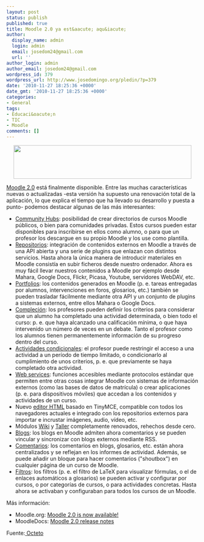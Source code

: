 ```yaml
---
layout: post
status: publish
published: true
title: Moodle 2.0 ya est&aacute; aqu&iacute;
author:
  display_name: admin
  login: admin
  email: josedom24@gmail.com
  url: ''
author_login: admin
author_email: josedom24@gmail.com
wordpress_id: 379
wordpress_url: http://www.josedomingo.org/pledin/?p=379
date: '2010-11-27 18:25:36 +0000'
date_gmt: '2010-11-27 18:25:36 +0000'
categories:
- General
tags:
- Educaci&oacute;n
- TIC
- Moodle
comments: []
---
```

<p style="text-align: center;"><img class="aligncenter" title="moodle2" src="http://moodle.org/pluginfile.php/51/mod_forum/post/713724/moodle2-logo.png" alt="" width="467" height="88" /></p>
<p style="text-align: center;">
<div>
<p><a href="http://moodle.org/">Moodle 2.0</a> est&aacute; finalmente  disponible. Entre las muchas caracter&iacute;sticas nuevas o  actualizadas -esta versi&oacute;n ha supuesto una renovaci&oacute;n total de la  aplicaci&oacute;n, lo que explica el tiempo que ha llevado su desarrollo y  puesta a punto- podemos destacar algunas de las m&aacute;s interesantes:</p>
<ul>
<li><a href="http://docs.moodle.org/en/Community_hub">Community Hubs</a>:  posibilidad de crear directorios de cursos Moodle p&uacute;blicos, o bien para  comunidades privadas. Estos cursos pueden estar disponibles para  inscribirse en ellos como alumno, o para que un profesor los descargue  en su propio Moodle y los use como plantilla.</li>
<li><a href="http://docs.moodle.org/en/Repositories">Repositorios</a>:  integraci&oacute;n de contenidos externos en Moodle a trav&eacute;s de una API abierta  y una serie de plugins que enlazan con distintos servicios. Hasta ahora  la &uacute;nica manera de introducir materiales en Moodle consist&iacute;a en subir  ficheros desde nuestro ordenador. Ahora es muy f&aacute;cil llevar nuestros  contenidos a Moodle por ejemplo desde Mahara, Google Docs, Flickr,  Picasa, Youtube, servidores WebDAV, etc.</li>
<li><a href="http://docs.moodle.org/en/Portfolios">Portfolios</a>: los  contenidos generados en Moodle (p. e. tareas entregadas por alumnos,  intervenciones en foros, glosarios, etc.) tambi&eacute;n se pueden trasladar  f&aacute;cilmente mediante otra API y un conjunto de plugins a sistemas  externos, entre ellos Mahara o Google Docs.</li>
<li><a href="http://docs.moodle.org/en/Completion">Compleci&oacute;n</a>: los  profesores pueden definir los criterios para considerar que un alumno ha  completado una actividad determinada, o bien todo el curso: p. e. que  haya alcanzado una calificaci&oacute;n m&iacute;nima, o que haya intervenido un n&uacute;mero  de veces en un debate. Tanto el profesor como los alumnos tienen  permanentemente informaci&oacute;n de su progreso dentro del curso.</li>
<li><a href="http://docs.moodle.org/en/Conditional_activities">Actividades condicionales</a>:  el profesor puede restringir el acceso a una actividad a un per&iacute;odo de  tiempo limitado, o condicionarlo al cumplimiento de unos criterios, p.  e. que previamente se haya completado otra actividad.</li>
<li><a href="http://docs.moodle.org/en/Web_Services">Web services</a>:  funciones accesibles mediante protocolos est&aacute;ndar que permiten entre  otras cosas integrar Moodle con sistemas de informaci&oacute;n externos (como  las bases de datos de matr&iacute;cula) o crear aplicaciones (p. e. para  dispositivos m&oacute;viles) que accedan a los contenidos y actividades de un  curso.</li>
<li>Nuevo <a href="http://docs.moodle.org/en/HTML_editor_2.0">editor HTML</a> basado en TinyMCE, compatible con todos los navegadores actuales e  integrado con los repositorios externos para importar e incrustar  im&aacute;genes, audio, v&iacute;deo, etc.</li>
<li>M&oacute;dulos <a href="http://docs.moodle.org/en/Wiki_module_2.0">Wiki</a> y <a href="http://docs.moodle.org/en/Workshop_module_2.0">Taller</a> completamente renovados, rehechos desde cero.</li>
<li><a href="http://docs.moodle.org/en/Blogs_2.0">Blogs</a>: los blogs en Moodle admiten ahora comentarios y se pueden vincular y sincronizar con blogs externos mediante RSS.</li>
<li><a href="http://docs.moodle.org/en/Comments_2.0">Comentarios</a>:  los comentarios en blogs, glosarios, etc. est&aacute;n ahora centralizados y se  reflejan en los informes de actividad. Adem&aacute;s, se puede a&ntilde;adir un  bloque para hacer comentarios ("shoutbox") en cualquier p&aacute;gina de un  curso de Moodle.</li>
<li><a href="http://docs.moodle.org/en/Filters_2.0">Filtros</a>: los  filtros (p. e. el filtro de LaTeX para visualizar f&oacute;rmulas, o el de  enlaces autom&aacute;ticos a glosarios) se pueden activar y configurar por  cursos, o por categor&iacute;as de cursos, o para actividades concretas. Hasta  ahora se activaban y configuraban para todos los cursos de un Moodle.</li>
</ul>
<p>M&aacute;s informaci&oacute;n:</p>
<ul>
<li>Moodle.org: <a href="http://moodle.org/mod/forum/discuss.php?d=162906">Moodle 2.0 is now available!</a></li>
<li>MoodleDocs: <a href="http://docs.moodle.org/en/Moodle_2.0_release_notes">Moodle 2.0 release notes</a></li>
</ul>
<p>Fuente:<a href="http://cent.uji.es/octeto/node/2192"> Octeto</a></div>
